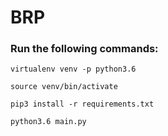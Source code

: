 # BRP

### Run the following commands:

`virtualenv venv -p python3.6`

`source venv/bin/activate`

`pip3 install -r requirements.txt`

`python3.6 main.py`


